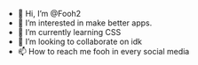 - 👋 Hi, I’m @Fooh2
- 👀 I’m interested in make better apps.
- 🌱 I’m currently learning CSS
- 💞️ I’m looking to collaborate on idk
- 📫 How to reach me fooh in every social media

<!---
Fooh2/Fooh2 is a ✨ special ✨ repository because its `README.md` (this file) appears on your GitHub profile.
You can click the Preview link to take a look at your changes.
--->
